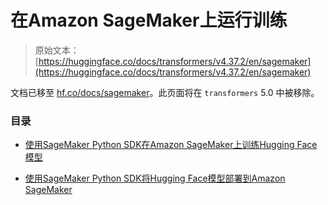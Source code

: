 # 在Amazon SageMaker上运行训练

> 原始文本：[https://huggingface.co/docs/transformers/v4.37.2/en/sagemaker](https://huggingface.co/docs/transformers/v4.37.2/en/sagemaker)

文档已移至 [hf.co/docs/sagemaker](https://huggingface.co/docs/sagemaker)。此页面将在 `transformers` 5.0 中被移除。

### 目录

+   [使用SageMaker Python SDK在Amazon SageMaker上训练Hugging Face模型](https://huggingface.co/docs/sagemaker/train)

+   [使用SageMaker Python SDK将Hugging Face模型部署到Amazon SageMaker](https://huggingface.co/docs/sagemaker/inference)
